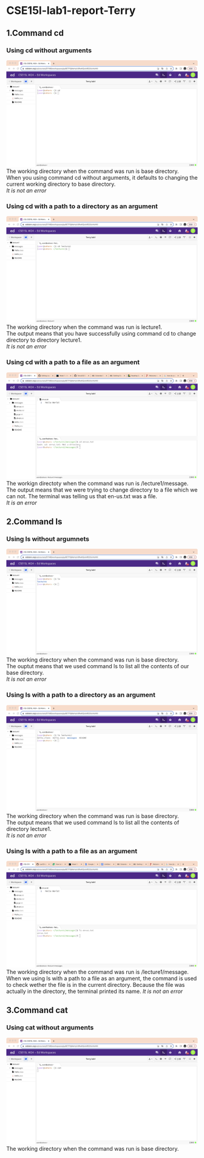 # CSE15l-lab1-report-Terry
## 1.Command cd
### **Using cd without arguments**
![Image](cd_no_args.jpg)
The working directory when the command was run is base directory.<br>
When you using command cd without arguments, it defaults to changing the current working directory to base directory.<br>
*It is not an error* <br>

### **Using cd with a path to a directory as an argument**
![Image](WechatIMG1141.jpg)
The working directory when the command was run is lecture1.<br>
The output means that you have successfully using command cd to change directory to directory lecture1.<br>
*It is not an error*<br>

### **Using cd with a path to a file as an argument**
![Image](WechatIMG1166.jpg)
The workign directoty when the command was run is /lecture1/message.<br>
The output means that we were trying to change directory to a file which we can not. The terminal was telling us that en-us.txt was a file.<br>
*It is an error*

## 2.Command ls
### Using ls without argumnets
![Image](ls_no_args.jpg)
The working directory when the command was run is base directory.<br>
The ouptut means that we used command ls to list all the contents of our base directory.<br>
*It is not an error*

### Using ls with a path to a directory as an argument
![Image](ls_di.jpg)
The working directory when the command was run is base directory.<br>
The output means that we used command ls to list all the contents of directory lecture1.<br>
*It is not an error*

### Using ls with a path to a file as an argument
![Image](ls_file.jpg)
The working directory when the command was run is /lecture1/message.<br>
When we using ls with a path to a file as an argument, the command is used to check wether the file is in the current directory. Because the file was actually in the directory, the terminal printed its name. 
*It is not an error*

## 3.Command cat
### Using cat without arguments
![Image](cat_no_args.jpg)
The working directory when the command was run is base directory.<br>
